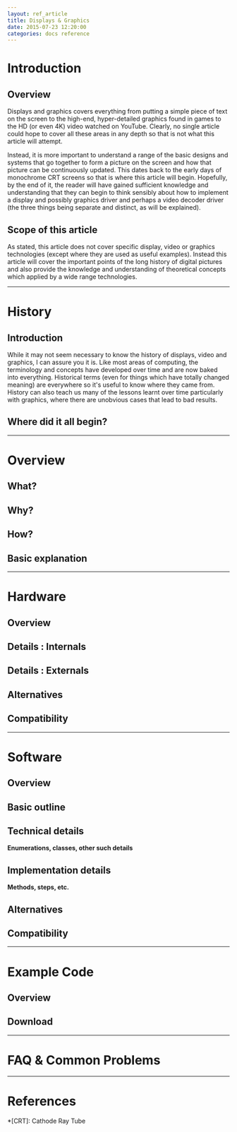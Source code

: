 ```yaml
---
layout: ref_article
title: Displays & Graphics
date: 2015-07-23 12:20:00
categories: docs reference
---
```


# Introduction

## Overview
Displays and graphics covers everything from putting a simple piece of text on the screen to the high-end, hyper-detailed graphics found in games to the HD (or even 4K) video watched on YouTube. Clearly, no single article could hope to cover all these areas in any depth so that is not what this article will attempt.

Instead, it is more important to understand a range of the basic designs and systems that go together to form a picture on the screen and how that picture can be continuously updated. This dates back to the early days of monochrome CRT screens so that is where this article will begin. Hopefully, by the end of it, the reader will have gained sufficient knowledge and understanding that they can begin to think sensibly about how to implement a display and possibly graphics driver and perhaps a video decoder driver (the three things being separate and distinct, as will be explained).

## Scope of this article
As stated, this article does not cover specific display, video or graphics technologies (except where they are used as useful examples). Instead this article will cover the important points of the long history of digital pictures and also provide the knowledge and understanding of theoretical concepts which applied by a wide range technologies.

---

# History

## Introduction
While it may not seem necessary to know the history of displays, video and graphics, I can assure you it is. Like most areas of computing, the terminology and concepts have developed over time and are now baked into everything. Historical terms (even for things which have totally changed meaning) are everywhere so it's useful to know where they came from. History can also teach us many of the lessons learnt over time particularly with graphics, where there are unobvious cases that lead to bad results.

## Where did it all begin?

---

# Overview

## What?

## Why?

## How?

## Basic explanation

---

# Hardware

## Overview

## Details : Internals

## Details : Externals

## Alternatives

## Compatibility

---

# Software

## Overview

## Basic outline

## Technical details
**Enumerations, classes, other such details**

## Implementation details
**Methods, steps, etc.**

## Alternatives

## Compatibility

---

# Example Code

## Overview

## Download

---

# FAQ & Common Problems

---

# References

*[CRT]: Cathode Ray Tube
